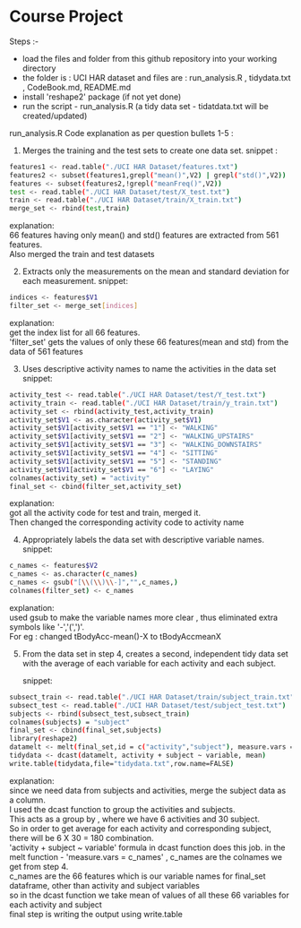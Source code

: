 Course Project
===================

Steps :-
* load the files and folder from this github repository into your working directory
* the folder is : UCI HAR dataset and files are : run_analysis.R , tidydata.txt , CodeBook.md, README.md
* install 'reshape2' package (if not yet done)
* run the script - run_analysis.R (a tidy  data set - tidatdata.txt will be created/updated)

run_analysis.R Code explanation as per question bullets 1-5 :


1. Merges the training and the test sets to create one data set.
snippet : 
```sh
features1 <- read.table("./UCI HAR Dataset/features.txt")
features2 <- subset(features1,grepl("mean()",V2) | grepl("std()",V2))
features <- subset(features2,!grepl("meanFreq()",V2))
test <- read.table("./UCI HAR Dataset/test/X_test.txt")
train <- read.table("./UCI HAR Dataset/train/X_train.txt")
merge_set <- rbind(test,train)
```
explanation:   
66 features having only mean() and std() features are extracted from 561 features.  
Also merged the train and test datasets

2. Extracts only the measurements on the mean and standard deviation for each measurement. 
snippet:
```sh
indices <- features$V1
filter_set <- merge_set[indices]
```
explanation:    
get the index list for all 66 features.  
'filter_set' gets the values of only these 66 features(mean and std) from the data of 561 features 

3. Uses descriptive activity names to name the activities in the data set
snippet:
```sh
activity_test <- read.table("./UCI HAR Dataset/test/Y_test.txt")
activity_train <- read.table("./UCI HAR Dataset/train/y_train.txt")
activity_set <- rbind(activity_test,activity_train)
activity_set$V1 <- as.character(activity_set$V1)
activity_set$V1[activity_set$V1 == "1"] <- "WALKING"
activity_set$V1[activity_set$V1 == "2"] <- "WALKING_UPSTAIRS"
activity_set$V1[activity_set$V1 == "3"] <- "WALKING_DOWNSTAIRS"
activity_set$V1[activity_set$V1 == "4"] <- "SITTING"
activity_set$V1[activity_set$V1 == "5"] <- "STANDING"
activity_set$V1[activity_set$V1 == "6"] <- "LAYING"
colnames(activity_set) = "activity"
final_set <- cbind(filter_set,activity_set)
```
explanation:     
got all the activity code for test and train, merged it.  
Then changed the corresponding activity code to activity name

4. Appropriately labels the data set with descriptive variable names.  
snippet:
```sh
c_names <- features$V2
c_names <- as.character(c_names)
c_names <- gsub("[\\(\\)\\-]","",c_names,)
colnames(filter_set) <- c_names
```
explanation:   
used gsub to make the variable names more clear , thus eliminated extra symbols like '-','(',')'.   
For eg : changed tBodyAcc-mean()-X to tBodyAccmeanX 

5. From the data set in step 4, creates a second, independent tidy data set with the average of each variable for each activity and each subject.

    snippet:
```sh
subsect_train <- read.table("./UCI HAR Dataset/train/subject_train.txt")
subsect_test <- read.table("./UCI HAR Dataset/test/subject_test.txt")
subjects <- rbind(subsect_test,subsect_train)
colnames(subjects) = "subject"
final_set <- cbind(final_set,subjects)
library(reshape2)
datamelt <- melt(final_set,id = c("activity","subject"), measure.vars = c_names)
tidydata <- dcast(datamelt, activity + subject ~ variable, mean)
write.table(tidydata,file="tidydata.txt",row.name=FALSE)
```
explanation:    
since we need data from subjects and activities, merge the subject data as a column.    
I used the dcast function to group the activities and subjects.    
This acts as a group by , where we have 6 activities and 30 subject.    
So in order to get average for each activity and corresponding subject, there will be 6 X 30 = 180 combination.   
'activity + subject ~ variable' formula in dcast function does this job.
in the melt function - 'measure.vars = c_names' , c_names are the colnames we get from step 4.     
c_names are the 66 features which is our variable names for final_set dataframe, other than activity and subject variables   
so in the dcast function we take mean of values of all these 66 variables for each activity and subject     
final step is writing the output using write.table


